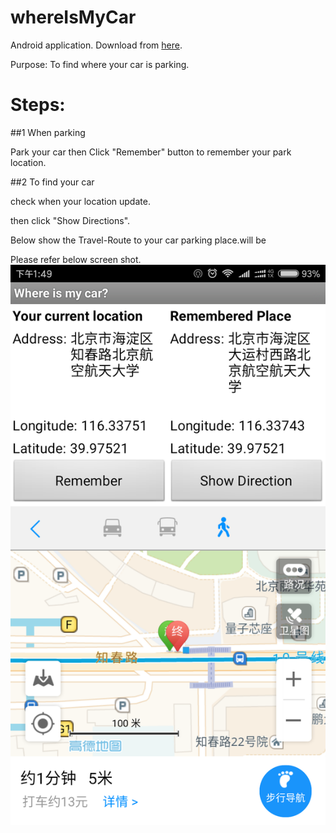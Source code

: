 # whereIsMyCar

Android application.
Download from [here](https://github.com/titron/whereIsMyCar/blob/master/WhereIsMyCar.apk).


Purpose:
To find where your car is parking.

# Steps:
##1 When parking

Park your car then Click "Remember" button to remember your park location.

##2 To find your car

check when your location update.

then click "Show Directions".

Below show the Travel-Route to your car parking place.will be 



Please refer below screen shot.
![screen shot of whereIsMyCar](https://github.com/titron/whereIsMyCar/blob/master/screenShot_WhereIsMyCar.png)
